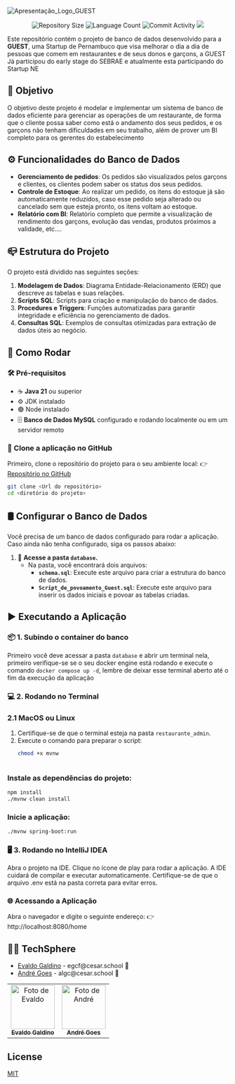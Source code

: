 
![Apresentação_Logo_GUEST](https://github.com/user-attachments/assets/cc395e41-60b2-4da3-9e24-ec43f2c6b9eb)


<p align="center">
  <img
    src="https://img.shields.io/github/repo-size/P-E-N-T-E-S/BDGuest?style=flat"
    alt="Repository Size"
  />
  <img
    src="https://img.shields.io/github/languages/count/P-E-N-T-E-S/BDGuest?style=flat&logo=python"
    alt="Language Count"
  />
  <img
    src="https://img.shields.io/github/commit-activity/t/P-E-N-T-E-S/BDGuest?style=flat&logo=github"
    alt="Commit Activity"
  />
    <a href="LICENSE.md"
    ><img
      src="https://img.shields.io/github/license/P-E-N-T-E-S/BDGuest"![Apresentação_Logo_GUEST](https://github.com/user-attachments/assets/77b8d72a-6d22-4fa9-b014-f9ccd78d2529)
![Apresentação_Logo_GUEST](https://github.com/user-attachments/assets/acd63ef8-0db9-4133-9a9b-1be6cf97a8ee)
  /></a>
</p>


Este repositório contém o projeto de banco de dados desenvolvido para a **GUEST**, uma Startup de Pernambuco que visa melhorar o dia a dia de pessoas que comem em restaurantes e de seus donos e garçons, a GUEST Já participou do early stage do SEBRAE e atualmente esta participando do Startup NE

## 👀 Objetivo

O objetivo deste projeto é modelar e implementar um sistema de banco de dados eficiente para gerenciar as operações de um restaurante, de forma que o cliente possa saber como está o andamento dos seus pedidos, e os garçons não tenham dificuldades em seu trabalho, além de prover um BI completo para os gerentes do estabelecimento

## ⚙️ Funcionalidades do Banco de Dados

- **Gerenciamento de pedidos**: Os pedidos são visualizados pelos garçons e clientes, os clientes podem saber os status dos seus pedidos.
- **Controle de Estoque**: Ao realizar um pedido, os itens do estoque já são automaticamente reduzidos, caso esse pedido seja alterado ou cancelado sem que esteja pronto, os itens voltam ao estoque.
- **Relatório com BI**: Relatório completo que permite a visualização de rendimento dos garçons, evolução das vendas, produtos próximos a validade, etc....

## 📪 Estrutura do Projeto

O projeto está dividido nas seguintes seções:

1. **Modelagem de Dados**: Diagrama Entidade-Relacionamento (ERD) que descreve as tabelas e suas relações.
2. **Scripts SQL**: Scripts para criação e manipulação do banco de dados.
3. **Procedures e Triggers**: Funções automatizadas para garantir integridade e eficiência no gerenciamento de dados.
4. **Consultas SQL**: Exemplos de consultas otimizadas para extração de dados úteis ao negócio.

## 🚀 Como Rodar

### 🛠️ Pré-requisitos
- ☕ **Java 21** ou superior
- ⚙️ JDK instalado
- 🟢 Node instalado
- 🗄️ **Banco de Dados MySQL** configurado e rodando localmente ou em um servidor remoto

### 📂 Clone a aplicação no GitHub
Primeiro, clone o repositório do projeto para o seu ambiente local:
👉 [Repositório no GitHub](https://github.com/P-E-N-T-E-S/BDGuest)

```bash
git clone <Url do repositório>
cd <diretório do projeto>
```

## 🛢️ Configurar o Banco de Dados
Você precisa de um banco de dados configurado para rodar a aplicação. Caso ainda não tenha configurado, siga os passos abaixo:

1. 📂 **Acesse a pasta `database`.**
   - Na pasta, você encontrará dois arquivos:
     - **`schema.sql`**: Execute este arquivo para criar a estrutura do banco de dados.
     - **`Script_de_povoamento_Guest.sql`**: Execute este arquivo para inserir os dados iniciais e povoar as tabelas criadas.

## ▶️ Executando a Aplicação

### 📦 1. Subindo o container do banco
Primeiro você deve acessar a pasta `database` e abrir um terminal nela, primeiro verifique-se se o seu docker engine está rodando e execute o comando `docker compose up -d`, lembre de deixar esse terminal aberto até o fim da execução da aplicação
### 💻 2. Rodando no Terminal

### 2.1 MacOS ou Linux
1. Certifique-se de que o terminal esteja na pasta `restaurante_admin`.
2. Execute o comando para preparar o script:
   ```bash
   chmod +x mvnw
  
### Instale as dependências do projeto:
```bash
npm install
./mvnw clean install
```

### Inicie a aplicação:
```bash
./mvnw spring-boot:run
```
### 🖥️ 3. Rodando no IntelliJ IDEA
Abra o projeto na IDE.
Clique no ícone de play para rodar a aplicação.
A IDE cuidará de compilar e executar automaticamente. Certifique-se de que o arquivo .env está na pasta correta para evitar erros.

### 🌐 Acessando a Aplicação
Abra o navegador e digite o seguinte endereço: 
👉 http://localhost:8080/home

## 👩‍💻 TechSphere

<ul>
  <li>
    <a href="https://github.com/evaldocunhaf">Evaldo Galdino</a> - egcf@cesar.school 📩
  </li>
  <li>
    <a href="https://github.com/Nerebo">André Goes</a> - algc@cesar.school 📩
  </li>
</ul>

<table>
  <tr>
    <td align="center">
      <a href="https://github.com/evaldocunhaf">
        <img src="https://avatars3.githubusercontent.com/evaldocunhaf" width="100px;" alt="Foto de Evaldo"/><br>
        <sub>
          <b>Evaldo Galdino</b>
        </sub>
      </a>
    </td>
    <td align="center">
      <a href="https://github.com/Nerebo">
        <img src="https://avatars.githubusercontent.com/Nerebo" width="100px;" alt="Foto de André"/><br>
        <sub>
          <b>André Goes</b>
        </sub>
      </a>
    </td>
  </tr>
</table>


## License

[MIT](https://github.com/P-E-N-T-E-S/BDGuest/LICENSE)
